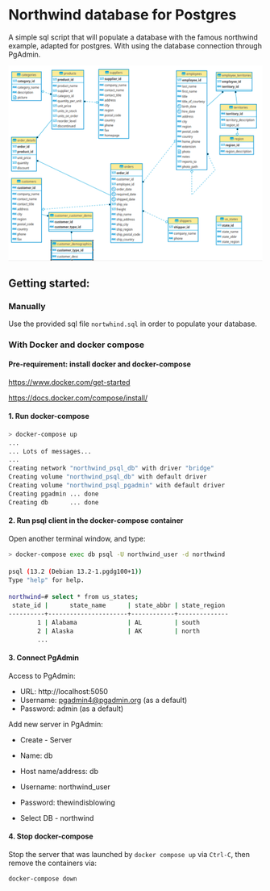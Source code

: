 # Northwind database for Postgres

A simple sql script that will populate a database with the famous northwind example, adapted for postgres.
With using the database connection through PgAdmin.

<img src=ER.png />

## Getting started:

### Manually

Use the provided sql file `nortwhind.sql` in order to populate your database.

### With Docker and docker compose

#### Pre-requirement: install docker and docker-compose

 https://www.docker.com/get-started

 https://docs.docker.com/compose/install/


#### 1. Run docker-compose

```bash
> docker-compose up
...
... Lots of messages...
...
Creating network "northwind_psql_db" with driver "bridge"
Creating volume "northwind_psql_db" with default driver
Creating volume "northwind_psql_pgadmin" with default driver
Creating pgadmin ... done
Creating db      ... done
```

#### 2. Run psql client in the docker-compose container

Open another terminal window, and type:

````bash
> docker-compose exec db psql -U northwind_user -d northwind

psql (13.2 (Debian 13.2-1.pgdg100+1))
Type "help" for help.

northwind=# select * from us_states;
 state_id |      state_name      | state_abbr | state_region
----------+----------------------+------------+--------------
        1 | Alabama              | AL         | south
        2 | Alaska               | AK         | north
        ...
````

#### 3. Connect PgAdmin

Access to PgAdmin:

- URL: http://localhost:5050
- Username: pgadmin4@pgadmin.org (as a default)
- Password: admin (as a default)

Add new server in PgAdmin:

- Create - Server
 - Name: db
 - Host name/address: db
 - Username: northwind_user
 - Password: thewindisblowing

- Select DB - northwind

#### 4. Stop docker-compose

Stop the server that was launched by `docker compose up` via `Ctrl-C`, then remove the containers via:

```bash
docker-compose down
```

